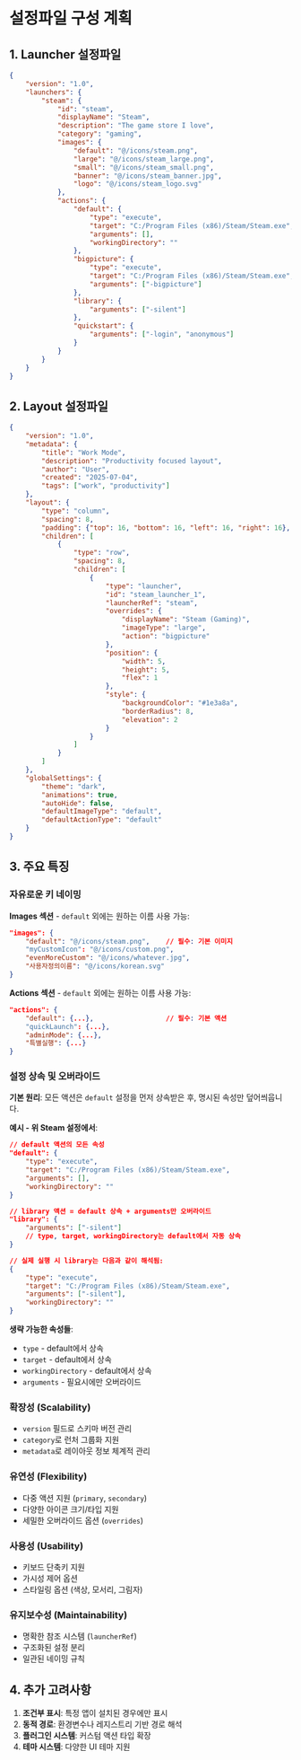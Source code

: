 # 설정파일 구성 계획

## 1. Launcher 설정파일

```json
{
    "version": "1.0",
    "launchers": {
        "steam": {
            "id": "steam",
            "displayName": "Steam",
            "description": "The game store I love",
            "category": "gaming",
            "images": {
                "default": "@/icons/steam.png",
                "large": "@/icons/steam_large.png",
                "small": "@/icons/steam_small.png",
                "banner": "@/icons/steam_banner.jpg",
                "logo": "@/icons/steam_logo.svg"
            },
            "actions": {
                "default": {
                    "type": "execute",
                    "target": "C:/Program Files (x86)/Steam/Steam.exe",
                    "arguments": [],
                    "workingDirectory": ""
                },
                "bigpicture": {
                    "type": "execute",
                    "target": "C:/Program Files (x86)/Steam/Steam.exe",
                    "arguments": ["-bigpicture"]
                },
                "library": {
                    "arguments": ["-silent"]
                },
                "quickstart": {
                    "arguments": ["-login", "anonymous"]
                }
            }
        }
    }
}
```

## 2. Layout 설정파일

```json
{
    "version": "1.0",
    "metadata": {
        "title": "Work Mode",
        "description": "Productivity focused layout",
        "author": "User",
        "created": "2025-07-04",
        "tags": ["work", "productivity"]
    },
    "layout": {
        "type": "column",
        "spacing": 8,
        "padding": {"top": 16, "bottom": 16, "left": 16, "right": 16},
        "children": [
            {
                "type": "row",
                "spacing": 8,
                "children": [
                    {
                        "type": "launcher",
                        "id": "steam_launcher_1",
                        "launcherRef": "steam",
                        "overrides": {
                            "displayName": "Steam (Gaming)",
                            "imageType": "large",
                            "action": "bigpicture"
                        },
                        "position": {
                            "width": 5,
                            "height": 5,
                            "flex": 1
                        },
                        "style": {
                            "backgroundColor": "#1e3a8a",
                            "borderRadius": 8,
                            "elevation": 2
                        }
                    }
                ]
            }
        ]
    },
    "globalSettings": {
        "theme": "dark",
        "animations": true,
        "autoHide": false,
        "defaultImageType": "default",
        "defaultActionType": "default"
    }
}
```

## 3. 주요 특징

### 자유로운 키 네이밍

**Images 섹션** - `default` 외에는 원하는 이름 사용 가능:

```json
"images": {
    "default": "@/icons/steam.png",    // 필수: 기본 이미지
    "myCustomIcon": "@/icons/custom.png",
    "evenMoreCustom": "@/icons/whatever.jpg",
    "사용자정의이름": "@/icons/korean.svg"
}
```

**Actions 섹션** - `default` 외에는 원하는 이름 사용 가능:

```json
"actions": {
    "default": {...},                  // 필수: 기본 액션
    "quickLaunch": {...},
    "adminMode": {...},
    "특별실행": {...}
}
```

### 설정 상속 및 오버라이드

**기본 원리**: 모든 액션은 `default` 설정을 먼저 상속받은 후, 명시된 속성만 덮어씌웁니다.

**예시 - 위 Steam 설정에서**:

```json
// default 액션의 모든 속성
"default": {
    "type": "execute",
    "target": "C:/Program Files (x86)/Steam/Steam.exe", 
    "arguments": [],
    "workingDirectory": ""
}

// library 액션 = default 상속 + arguments만 오버라이드
"library": {
    "arguments": ["-silent"]
    // type, target, workingDirectory는 default에서 자동 상속
}

// 실제 실행 시 library는 다음과 같이 해석됨:
{
    "type": "execute",
    "target": "C:/Program Files (x86)/Steam/Steam.exe",
    "arguments": ["-silent"],
    "workingDirectory": ""
}
```

**생략 가능한 속성들**:

- `type` - default에서 상속
- `target` - default에서 상속  
- `workingDirectory` - default에서 상속
- `arguments` - 필요시에만 오버라이드

### 확장성 (Scalability)

- `version` 필드로 스키마 버전 관리
- `category`로 런처 그룹화 지원
- `metadata`로 레이아웃 정보 체계적 관리

### 유연성 (Flexibility)

- 다중 액션 지원 (`primary`, `secondary`)
- 다양한 아이콘 크기/타입 지원
- 세밀한 오버라이드 옵션 (`overrides`)

### 사용성 (Usability)

- 키보드 단축키 지원
- 가시성 제어 옵션
- 스타일링 옵션 (색상, 모서리, 그림자)

### 유지보수성 (Maintainability)

- 명확한 참조 시스템 (`launcherRef`)
- 구조화된 설정 분리
- 일관된 네이밍 규칙

## 4. 추가 고려사항

1. **조건부 표시**: 특정 앱이 설치된 경우에만 표시
2. **동적 경로**: 환경변수나 레지스트리 기반 경로 해석
3. **플러그인 시스템**: 커스텀 액션 타입 확장
4. **테마 시스템**: 다양한 UI 테마 지원
